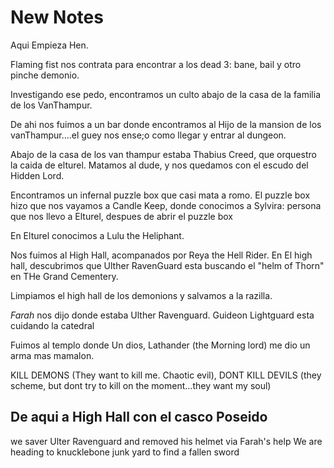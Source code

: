 # New Notes

Aqui Empieza Hen.

Flaming fist nos contrata para encontrar a los dead 3: bane, bail y otro pinche demonio.

Investigando ese pedo, encontramos un culto abajo de la casa de la familia de los VanThampur.

De ahi nos fuimos a un bar donde encontramos al Hijo de la mansion de los vanThampur....el guey nos ense;o como llegar y entrar al dungeon.


Abajo de la casa de los van thampur estaba Thabius Creed, que orquestro la caida de elturel. Matamos al dude, y nos quedamos con el escudo del Hidden Lord.

Encontramos un infernal puzzle box que casi mata a romo.  El puzzle box hizo que nos vayamos a Candle Keep, donde conocimos a Sylvira: persona que nos llevo a Elturel, 
despues de abrir el puzzle box


En Elturel conocimos a Lulu the Heliphant.

Nos fuimos al High Hall, acompanados por Reya the Hell Rider. En El high hall, descubrimos que Ulther RavenGuard esta buscando el "helm of Thorn" en THe Grand Cementery.

Limpiamos el high hall de los demonions y salvamos a la razilla.

*Farah* nos dijo donde estaba Ulther Ravenguard.   Guideon Lightguard esta cuidando la catedral


Fuimos al templo donde Un dios, Lathander (the Morning lord) me dio un arma mas mamalon.

KILL DEMONS (They want to kill me. Chaotic evil), DONT KILL DEVILS (they scheme, but dont try to kill on the moment...they want my soul) 

De aqui a High Hall con el casco Poseido
-----------

we saver Ulter Ravenguard and removed his helmet via Farah's help
We are heading to knucklebone junk yard to find a fallen sword
